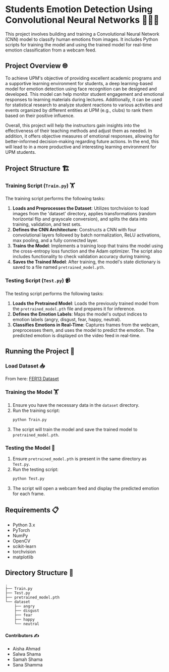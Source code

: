 
# Students Emotion Detection Using Convolutional Neural Networks 🧑‍🎓🤖

This project involves building and training a Convolutional Neural Network (CNN) model to classify human emotions from images. It includes Python scripts for training the model and using the trained model for real-time emotion classification from a webcam feed.

## Project Overview 🌐
To achieve UPM's objective of providing excellent academic programs and a supportive learning environment for students, a deep learning-based model for emotion detection using face recognition can be designed and developed. This model can help monitor student engagement and emotional responses to learning materials during lectures. Additionally, it can be used for statistical research to analyze student reactions to various activities and events organized by different entities at UPM (e.g., clubs) to rank them based on their positive influence.

Overall, this project will help the instructors gain insights into the effectiveness of their teaching methods and adjust them as needed. In addition, it offers objective measures of emotional responses, allowing for better-informed decision-making regarding future actions. In the end, this will lead to in a more productive and interesting learning environment for UPM students.

##  Project Structure 🏗️
### Training Script (`Train.py`) 🏋️ 
The training script performs the following tasks:

1. **Loads and Preprocesses the Dataset**: Utilizes torchvision to load images from the 'dataset' directory, applies transformations (random horizontal flip and grayscale conversion), and splits the data into training, validation, and test sets.
2. **Defines the CNN Architecture**: Constructs a CNN with four convolutional layers followed by batch normalization, ReLU activations, max pooling, and a fully connected layer.
3. **Trains the Model**: Implements a training loop that trains the model using the cross-entropy loss function and the Adam optimizer. The script also includes functionality to check validation accuracy during training.
4. **Saves the Trained Model**: After training, the model's state dictionary is saved to a file named `pretrained_model.pth`.

### Testing Script (`Test.py`) 📹
The testing script performs the following tasks:

1. **Loads the Pretrained Model**: Loads the previously trained model from the `pretrained_model.pth` file and prepares it for inference.
2. **Defines the Emotion Labels**: Maps the model's output indices to emotion labels (angry, disgust, fear, happy, neutral).
3. **Classifies Emotions in Real-Time**: Captures frames from the webcam, preprocesses them, and uses the model to predict the emotion. The predicted emotion is displayed on the video feed in real-time.

## Running the Project 🚀

### Load Dataset 📥 
From here: [FER13 Dataset](https://www.kaggle.com/datasets/gauravsharma99/fer13-cleaned-dataset/data)

### Training the Model 🏋️
1. Ensure you have the necessary data in the `dataset` directory.
2. Run the training script:
    ```bash
    python Train.py
    ```
3. The script will train the model and save the trained model to `pretrained_model.pth`.

### Testing the Model 🎥
1. Ensure `pretrained_model.pth` is present in the same directory as `Test.py`.
2. Run the testing script:
    ```bash
    python Test.py
    ```
3. The script will open a webcam feed and display the predicted emotion for each frame.

## Requirements 📋
- Python 3.x 
- PyTorch 
- NumPy 
- OpenCV 
- scikit-learn 
- torchvision 
- matplotlib 

## Directory Structure 📂
```
.
├── Train.py
├── Test.py
├── pretrained_model.pth
└── dataset
    ├── angry 
    ├── disgust 
    ├── fear 
    ├── happy 
    └── neutral 
```

#### Contributors ✍️

- Aisha Ahmad
- Salwa Shama
- Samah Shama
- Sana Shamma

